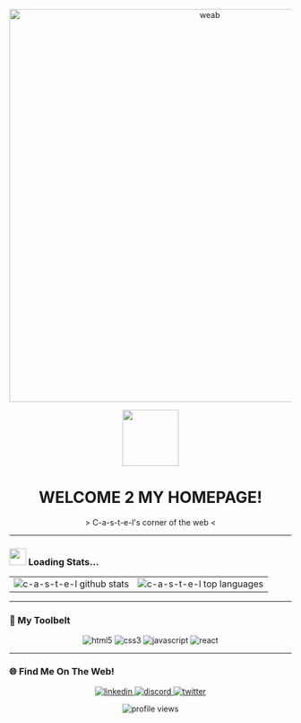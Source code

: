 <!-- 
  Hey! Welcome to my source code.
  This README is inspired by the Geocities / Y2K web aesthetic.
  Feel free to use it for your own page! :)
-->

<p align="center">
  
  <img src="https://media3.giphy.com/media/v1.Y2lkPTc5MGI3NjExbHd5eDFhbGFkM2p0bGtubnR1ZWlueXZtZXMzMmh4ejNsdW93NnpuZCZlcD12MV9pbnRlcm5hbF9naWZfYnlfaWQmY3Q9Zw/ckr4W2ppxPBeIF8dx4/giphy.gif" width="700" alt="weab">
</p>

<div id="header" align="center">
  <img src="https://media0.giphy.com/media/v1.Y2lkPTc5MGI3NjExMWdqY252YWFubG4yam9xcjRwZnBxMDlsMHhxbTZpZTZmdG0wc3YweSZlcD12MV9pbnRlcm5hbF9naWZfYnlfaWQmY3Q9Zw/ALV9PKDjbZvAVlMnT0/giphy.gif" width="100"/>
  <h1>
    WELCOME 2 MY HOMEPAGE!
  </h1>
  <p>
    > C-a-s-t-e-l's corner of the web <
  </p>
</div>

---

### <img src="https://media.giphy.com/media/WUlplcMpOCEmTGBtBW/giphy.gif" width="30"> Loading Stats...


<table align="center">
  <tr>
    <td valign="top">
      <img src="https://github-readme-stats.vercel.app/api?username=C-a-s-t-e-l&show_icons=true&locale=en&theme=buefy&line_height=27" alt="c-a-s-t-e-l github stats" />
    </td>
    <td valign="top">
      <img src="https://github-readme-stats.vercel.app/api/top-langs?username=C-a-s-t-e-l&show_icons=true&locale=en&layout=compact&theme=buefy" alt="c-a-s-t-e-l top languages" />
    </td>
  </tr>
</table>

---

### 💾 My Toolbelt


<p align="center">
  <img src="https://img.shields.io/badge/HTML5-E34F26?style=plastic&logo=html5&logoColor=white" alt="html5" />
  <img src="https://img.shields.io/badge/CSS3-1572B6?style=plastic&logo=css3&logoColor=white" alt="css3" />
  <img src="https://img.shields.io/badge/JavaScript-F7DF1E?style=plastic&logo=javascript&logoColor=black" alt="javascript" />
  <img src="https://img.shields.io/badge/React-61DAFB?style=plastic&logo=react&logoColor=black" alt="react" />
</p>

---

### 🌐 Find Me On The Web!


<p align="center">
  <a href="#">
    <img src="https://img.shields.io/badge/LinkedIn-0078D4?style=plastic&logo=linkedin&logoColor=white" alt="linkedin" />
  </a>
  <a href="#">
    <img src="https://img.shields.io/badge/Discord-5865F2?style=plastic&logo=discord&logoColor=white" alt="discord" />
  </a>
  <a href="#">
    <img src="https://img.shields.io/badge/Twitter-1DA1F2?style=plastic&logo=twitter&logoColor=white" alt="twitter" />
  </a>
</p>


<p align="center">
  <img src="https://komarev.com/ghpvc/?username=C-a-s-t-e-l&label=visitors&color=blue&style=plastic" alt="profile views" />
</p>
